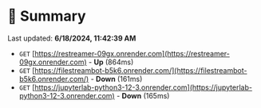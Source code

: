 # 📖 Summary
Last updated: **6/18/2024, 11:42:39 AM**

- `GET` [https://restreamer-09gx.onrender.com](https://restreamer-09gx.onrender.com) - **Up** (864ms)
- `GET` [https://filestreambot-b5k6.onrender.com/](https://filestreambot-b5k6.onrender.com/) - **Down** (161ms)
- `GET` [https://jupyterlab-python3-12-3.onrender.com](https://jupyterlab-python3-12-3.onrender.com) - **Down** (165ms)
